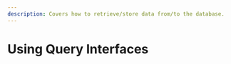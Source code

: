 ```yaml
---
description: Covers how to retrieve/store data from/to the database.
---
```


# Using Query Interfaces

